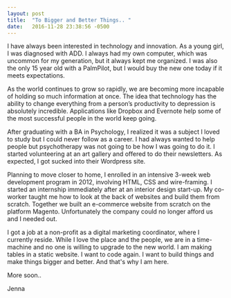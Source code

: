 ```yaml
---
layout: post
title:  "To Bigger and Better Things.. "
date:   2016-11-28 23:38:56 -0500
---
```



I have always been interested in technology and innovation. As a young girl, I was diagnosed with ADD. I always had my own computer, which was uncommon for my generation, but it always kept me organized. I was also the only 15 year old with a PalmPilot, but I would buy the new one today if it meets expectations. 

As the world continues to grow so rapidly, we are becoming more incapable of holding so much information at once. The idea that technology has the ability to change everything from a person’s productivity to depression is absolutely incredible. Applications like Dropbox and Evernote help some of the most successful people in the world keep going. 

After graduating with a BA in Psychology, I realized it was a subject I loved to study but I could never follow as a career. I had always wanted to help people but psychotherapy was not going to be how I was going to do it. I started volunteering at an art gallery and offered to do their newsletters. As expected, I got sucked into their Wordpress site. 

Planning to move closer to home, I enrolled in an intensive 3-week web development program in 2012, involving HTML, CSS and wire-framing. I started an internship immediately after at an interior design start-up. My co-worker taught me how to look at the back of websites and build them from scratch. Together we built an e-commerce website from scratch on the platform Magento. Unfortunately the company could no longer afford us and I needed out. 

I got a job at a non-profit as a digital marketing coordinator, where I currently reside. While I love the place and the people, we are in a time-machine and no one is willing to upgrade to the new world. I am making tables in a static website. I want to code again. I want to build things and make things bigger and better. And that's why I am here. 

More soon.. 

Jenna


